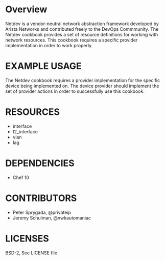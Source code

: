 # Overview
Netdev is a vendor-neutral network abstraction framework developed by Arista Networks and contributed freely to the DevOps Commmunity.  The Netdev cookbook provides a set of resource definitions for working with network resources.  This cookbook requires a specific provider implementation in order to work properly.  

# EXAMPLE USAGE
The Netdev cookbook requires a provider implementation for the specific device being implemented on.  The device provider should implement the set of provider actions in order to successfully use this cookbook.

# RESOURCES

  * interface
  * l2_interface
  * vlan
  * lag

# DEPENDENCIES

  * Chef 10

# CONTRIBUTORS

  * Peter Sprygada, @privateip
  * Jeremy Schulman, @nwkautomaniac

# LICENSES

   BSD-2, See LICENSE file
